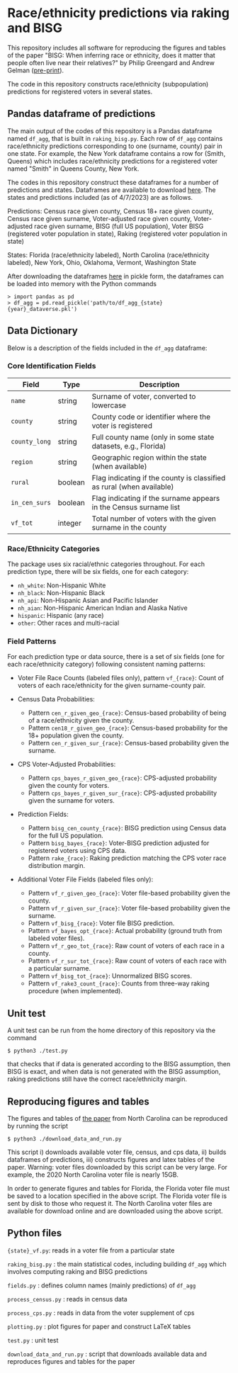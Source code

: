 # Race/ethnicity predictions via raking and BISG

This repository includes all software for reproducing the figures and tables of the paper 
"BISG: When inferring race or ethnicity, does it matter that people often live near 
their relatives?" by Philip Greengard and Andrew Gelman 
([pre-print](https://arxiv.org/abs/2304.09126)). 

The code in this repository constructs race/ethnicity (subpopulation) predictions for registered voters in 
several states. 

## Pandas dataframe of predictions
The main output of the codes of this repository is a Pandas dataframe named `df_agg`, 
that is built in `raking_bisg.py`.  Each row of `df_agg` contains race/ethnicity predictions corresponding to one (surname, county) pair in one state. 
For example, the New York dataframe contains a row for (Smith, Queens) which includes 
race/ethnicity predictions for a registered voter named "Smith" in Queens County, New York. 

The codes in this repository construct these dataframes for a number of predictions 
and states. Dataframes are available to download 
[here](https://dataverse.harvard.edu/dataset.xhtml?persistentId=doi%3A10.7910%2FDVN%2FQIM4UF). 
The states and predictions included (as of 4/7/2023) are as follows. 

Predictions:
Census race given county,
Census 18+ race given county,
Census race given surname, 
Voter-adjusted race given county, 
Voter-adjusted race given surname,
BISG (full US population),
Voter BISG (registered voter population in state),
Raking (registered voter population in state)

States: 
Florida (race/ethnicity labeled),
North Carolina (race/ethnicity labeled),
New York,
Ohio,
Oklahoma,
Vermont,
Washington State

After downloading the dataframes 
[here](https://dataverse.harvard.edu/dataset.xhtml?persistentId=doi%3A10.7910%2FDVN%2FQIM4UF) 
in pickle form, the dataframes can 
be loaded into memory with the Python commands

```
> import pandas as pd 
> df_agg = pd.read_pickle('path/to/df_agg_{state}{year}_dataverse.pkl')
```

## Data Dictionary

Below is a description of the fields included in the `df_agg` dataframe:

### Core Identification Fields

| Field | Type | Description |
|-------|------|-------------|
| `name` | string | Surname of voter, converted to lowercase |
| `county` | string | County code or identifier where the voter is registered |
| `county_long` | string | Full county name (only in some state datasets, e.g., Florida) |
| `region` | string | Geographic region within the state (when available) |
| `rural` | boolean | Flag indicating if the county is classified as rural (when available) |
| `in_cen_surs` | boolean | Flag indicating if the surname appears in the Census surname list |
| `vf_tot` | integer | Total number of voters with the given surname in the county |

### Race/Ethnicity Categories

The package uses six racial/ethnic categories throughout. For each prediction type, there will be six fields, one for each category:

- `nh_white`: Non-Hispanic White
- `nh_black`: Non-Hispanic Black
- `nh_api`: Non-Hispanic Asian and Pacific Islander
- `nh_aian`: Non-Hispanic American Indian and Alaska Native
- `hispanic`: Hispanic (any race)
- `other`: Other races and multi-racial

### Field Patterns

For each prediction type or data source, there is a set of six fields (one for each race/ethnicity category) following consistent naming patterns:

- Voter File Race Counts (labeled files only), pattern `vf_{race}`: Count of voters of each race/ethnicity for the given surname-county pair.

- Census Data Probabilities:
  - Pattern `cen_r_given_geo_{race}`: Census-based probability of being of a race/ethnicity given the county.
  - Pattern `cen18_r_given_geo_{race}`: Census-based probability for the 18+ population given the county.
  - Pattern `cen_r_given_sur_{race}`: Census-based probability given the surname.

- CPS Voter-Adjusted Probabilities:
  - Pattern `cps_bayes_r_given_geo_{race}`: CPS-adjusted probability given the county for voters.
  - Pattern `cps_bayes_r_given_sur_{race}`: CPS-adjusted probability given the surname for voters.

- Prediction Fields:
  - Pattern `bisg_cen_county_{race}`: BISG prediction using Census data for the full US population.
  - Pattern `bisg_bayes_{race}`: Voter-BISG prediction adjusted for registered voters using CPS data.
  - Pattern `rake_{race}`: Raking prediction matching the CPS voter race distribution margin.

- Additional Voter File Fields (labeled files only):
  - Pattern `vf_r_given_geo_{race}`: Voter file-based probability given the county.
  - Pattern `vf_r_given_sur_{race}`: Voter file-based probability given the surname.
  - Pattern `vf_bisg_{race}`: Voter file BISG prediction.
  - Pattern `vf_bayes_opt_{race}`: Actual probability (ground truth from labeled voter files).
  - Pattern `vf_r_geo_tot_{race}`: Raw count of voters of each race in a county.
  - Pattern `vf_r_sur_tot_{race}`: Raw count of voters of each race with a particular surname.
  - Pattern `vf_bisg_tot_{race}`: Unnormalized BISG scores.
  - Pattern `vf_rake3_count_{race}`: Counts from three-way raking procedure (when implemented).

## Unit test
A unit test can be run from the home directory of this repository via the command 
```
$ python3 ./test.py
``` 
that checks that if data is generated according to the BISG assumption, then BISG is exact, 
and when data is not generated with the BISG assumption, raking predictions still have the 
correct race/ethnicity margin.

## Reproducing figures and tables
The figures and tables of [the paper](https://arxiv.org/abs/2304.09126) from North Carolina can be reproduced
by running the script
```
$ python3 ./download_data_and_run.py
``` 
This script i) downloads available voter file, census, and cps data, ii) builds dataframes 
of predictions, iii) constructs figures and latex tables of the paper. Warning: voter files 
downloaded by this script can be very large. For example, the 2020 North Carolina voter 
file is nearly 15GB. 

In order to generate figures and tables for Florida, the Florida voter file must be 
saved to a location specified in the above script. The Florida voter file is 
sent by disk to those who request it. 
The North Carolina voter files are available for download online and are
downloaded using the above script.  
 

## Python files

`{state}_vf.py`: reads in a voter file from a particular state

`raking_bisg.py` : the main statistical codes, including building `df_agg` which involves computing 
raking and BISG predictions

`fields.py` : defines column names (mainly predictions) of `df_agg`

`process_census.py` : reads in census data

`process_cps.py` : reads in data from the voter supplement of cps

`plotting.py` : plot figures for paper and construct LaTeX tables

`test.py` : unit test

`download_data_and_run.py` : script that downloads available data and reproduces figures and tables for the paper
